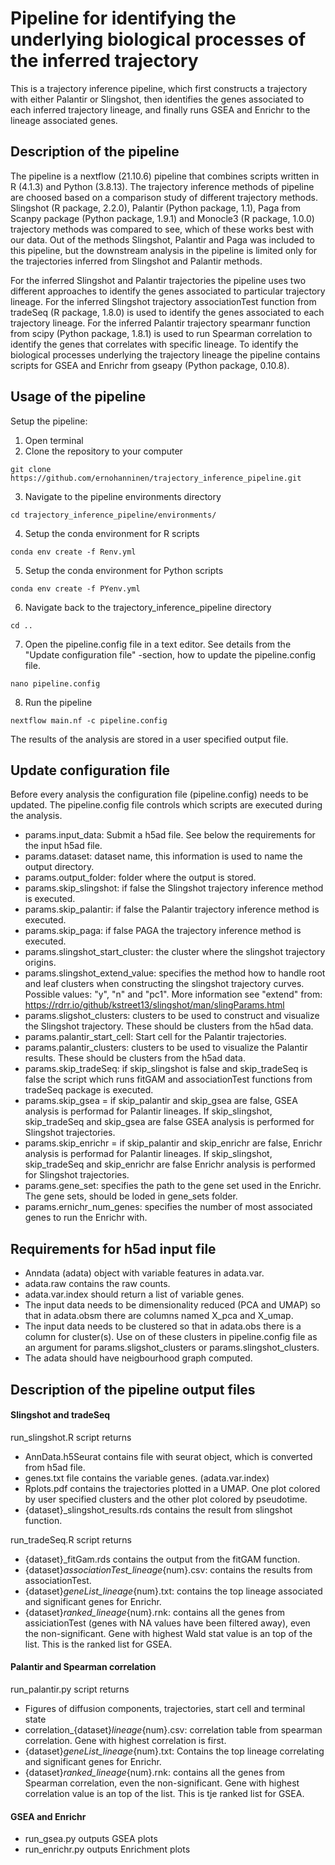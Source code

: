 # Pipeline for identifying the underlying biological processes of the inferred trajectory
This is a trajectory inference pipeline, which first constructs a trajectory with either Palantir or Slingshot, then identifies the genes associated to each inferred trajectory lineage, and finally runs GSEA and Enrichr to the lineage associated genes. 

## Description of the pipeline
The pipeline is a nextflow (21.10.6) pipeline that combines scripts written in R (4.1.3) and Python (3.8.13). The trajectory inference methods of pipeline are choosed based on a comparison study of different trajectory methods. Slingshot (R package, 2.2.0), Palantir (Python package, 1.1), Paga from Scanpy package (Python package, 1.9.1)  and Monocle3 (R package, 1.0.0) trajectory methods was compared to see, which of these works best with our data. Out of the methods Slingshot, Palantir and Paga was included to this pipeline, but the downstream analysis in the pipeline is limited only for the trajectories inferred from Slingshot and Palantir methods. 

For the inferred Slingshot and Palantir trajectories the pipeline uses two different approaches to identify the genes associated to particular trajectory lineage. For the inferred Slingshot trajectory associationTest function from tradeSeq (R package, 1.8.0) is used to identify the genes associated to each trajectory lineage. For the inferred Palantir trajectory spearmanr function from  scipy (Python package, 1.8.1) is used to run Spearman correlation to identify the genes that correlates with specific lineage. To identify the biological processes underlying the trajectory lineage the pipeline contains scripts for GSEA and Enrichr from gseapy (Python package, 0.10.8). 

## Usage of the pipeline
Setup the pipeline:
1. Open terminal
2. Clone the repository to your computer
```
git clone https://github.com/ernohanninen/trajectory_inference_pipeline.git
```
3. Navigate to the pipeline environments directory
```
cd trajectory_inference_pipeline/environments/
```
4. Setup the conda environment for R scripts
```
conda env create -f Renv.yml
```
5. Setup the conda environment for Python scripts
```
conda env create -f PYenv.yml
```
6. Navigate back to the trajectory_inference_pipeline directory
```
cd ..
```
7. Open the pipeline.config file in a text editor. See details from the "Update configuration file" -section, how to update the pipeline.config file.
```
nano pipeline.config
```
8. Run the pipeline
```
nextflow main.nf -c pipeline.config
```

The results of the analysis are stored in a user specified output file. 

## Update configuration file
Before every analysis the configuration file (pipeline.config) needs to be updated. The pipeline.config file controls which scripts are executed during the analysis. 
 - params.input_data: Submit a h5ad file. See below the requirements for the input h5ad file.
 - params.dataset: dataset name, this information is used to name the output directory.
 - params.output_folder: folder where the output is stored.
 - params.skip_slingshot: if false the Slingshot trajectory inference method is executed.
 - params.skip_palantir: if false the Palantir trajectory inference method is executed.
 - params.skip_paga: if false PAGA the trajectory inference method is executed.
 - params.slingshot_start_cluster: the cluster where the slingshot trajectory origins.
 - params.slingshot_extend_value: specifies the method how to handle root and leaf clusters when constructing the slingshot trajectory curves. Possible values: "y", "n" and "pc1". More information see "extend" from: https://rdrr.io/github/kstreet13/slingshot/man/slingParams.html
 - params.sligshot_clusters: clusters to be used to construct and visualize the Slingshot trajectory. These should be clusters from the h5ad data.
 - params.palantir_start_cell: Start cell for the Palantir trajectories.
 - params.palantir_clusters: clusters to be used to visualize the Palantir results. These should be clusters from the h5ad data.
 - params.skip_tradeSeq: if skip_slingshot is false and skip_tradeSeq is false the script which runs fitGAM and associationTest functions from tradeSeq package is executed.
- params.skip_gsea = if skip_palantir and skip_gsea are false, GSEA analysis is performad for Palantir lineages. If skip_slingshot, skip_tradeSeq and skip_gsea are false GSEA analysis is performed for Slingshot trajectories.
- params.skip_enrichr = if skip_palantir and skip_enrichr are false, Enrichr analysis is performad for Palantir lineages. If skip_slingshot, skip_tradeSeq and skip_enrichr are false Enrichr analysis is performed for Slingshot trajectories.
- params.gene_set: specifies the path to the gene set used in the Enrichr. The gene sets, should be loded in gene_sets folder.
- params.ernichr_num_genes: specifies the number of most associated genes to run the Enrichr with.

## Requirements for h5ad input file
- Anndata (adata) object with variable features in adata.var.
- adata.raw contains the raw counts.
- adata.var.index should return a list of variable genes.
- The input data needs to be dimensionality reduced (PCA and UMAP) so that in adata.obsm there are columns named X_pca and X_umap.
- The input data needs to be clustered so that in adata.obs there is a column for cluster(s). Use on of these clusters in pipeline.config file as an argument for params.sligshot_clusters or params.slingshot_clusters.
- The adata should have neigbourhood graph computed.

## Description of the pipeline output files
#### Slingshot and tradeSeq
run_slingshot.R script returns
- AnnData.h5Seurat contains file with seurat object, which is converted from h5ad file. 
- genes.txt file contains the variable genes. (adata.var.index)
- Rplots.pdf contains the trajectories plotted in a UMAP. One plot colored by user specified clusters and the other plot colored by pseudotime.
- {dataset}_slingshot_results.rds contains the result from slingshot function.

run_tradeSeq.R script returns
- {dataset}_fitGam.rds contains the output from the fitGAM function. 
- {dataset}_associationTest_lineage_{num}.csv: contains the results from associationTest.
- {dataset}_geneList_lineage_{num}.txt: contains the top lineage associated and significant genes for Enrichr.
- {dataset}_ranked_lineage_{num}.rnk: contains all the genes from assiciationTest (genes with NA values have been filtered away), even the non-significant. Gene with highest Wald stat value is an top of the list. This is the ranked list for GSEA.

#### Palantir and Spearman correlation
run_palantir.py script returns
- Figures of diffusion components, trajectories, start cell and terminal state
- correlation_{dataset}_lineage_{num}.csv: correlation table from spearman correlation. Gene with highest correlation is first.
- {dataset}_geneList_lineage_{num}.txt: Contains the top lineage correlating and significant genes for Enrichr.
- {dataset}_ranked_lineage_{num}.rnk: contains all the genes from Spearman correlation, even the non-significant. Gene with highest correlation value is an top of the list. This is tje ranked list for GSEA.

#### GSEA and Enrichr
- run_gsea.py outputs GSEA plots
- run_enrichr.py outputs Enrichment plots
